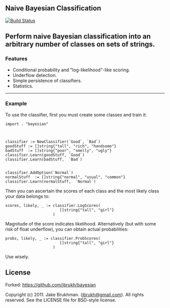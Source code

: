 ## Naive Bayesian Classification

[![Build Status](https://travis-ci.org/drzippie/bayesian.svg)](https://travis-ci.org/drzippie/bayesian)

Perform naive Bayesian classification into an arbitrary number of classes on sets of strings.
------------
 
### Features

- Conditional probability and "log-likelihood"-like scoring.
- Underflow detection.
- Simple persistence of classifiers.
- Statistics.

------------
### Example

To use the classifier, first you must create some classes
and train it:

    import . "bayesian"

 
    
    classifier := NewClassifier(`Good`, `Bad`)
    goodStuff := []string{"tall", "rich", "handsome"}
    badStuff  := []string{"poor", "smelly", "ugly"}
    classifier.Learn(goodStuff, `Good`)
    classifier.Learn(badStuff,  `Bad`)


    classifier.AddOption(`Normal`)
    normalStuff  := []string{"normal", "usual", "common"}
    classifier.Learn(normalStuff,  `Normal`)



Then you can ascertain the scores of each class and
the most likely class your data belongs to:

    scores, likely, _ := classifier.LogScores(
                            []string{"tall", "girl"}
                         )

Magnitude of the score indicates likelihood. Alternatively (but
with some risk of float underflow), you can obtain actual probabilities:


    probs, likely, _ := classifier.ProbScores(
                            []string{"tall", "girl"}
                         )

Use wisely.


## License
Forked: https://github.com/jbrukh/bayesian
 
Copyright (c) 2011. Jake Brukhman. (jbrukh@gmail.com).
All rights reserved.  See the LICENSE file for BSD-style
license.
